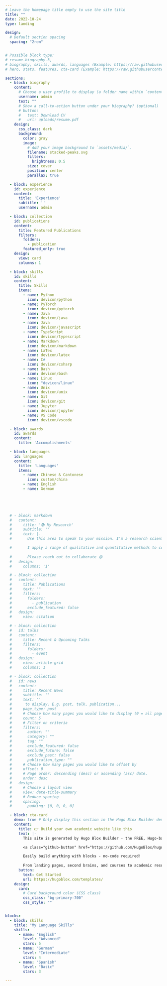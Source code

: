 ```yaml
---
# Leave the homepage title empty to use the site title
title: ""
date: 2022-10-24
type: landing

design:
  # Default section spacing
  spacing: "2rem"


# Possible block type: 
# resume-biography-3, 
# biography, skills, awards, languages (Example: https://raw.githubusercontent.com/HugoBlox/theme-resume/main/content/_index.md)
# hero, stats, features, cta-card (Example: https://raw.githubusercontent.com/HugoBlox/theme-documentation/main/content/_index.md)

sections:
  - block: biography
    content:
      # Choose a user profile to display (a folder name within `content/authors/`)
      username: admin
      text: ""
      # Show a call-to-action button under your biography? (optional)
      # button:
      #   text: Download CV
      #   url: uploads/resume.pdf
    design:
      css_class: dark
      background:
        color: gray
        image:
          # Add your image background to `assets/media/`.
          filename: stacked-peaks.svg
          filters:
            brightness: 0.5
          size: cover
          position: center
          parallax: true

  - block: experience
    id: experience
    content:
      title: 'Experience'
      subtitle: ''
      username: admin

  - block: collection
    id: publications
    content:
      title: Featured Publications
      filters:
        folders:
          - publication
        featured_only: true
    design:
      view: card
      columns: 1

  - block: skills
    id: skills
    content:
      title: Skills
      items:
        - name: Python
          icon: devicon/python
        - name: PyTorch
          icon: devicon/pytorch
        - name: Java
          icon: devicon/java
        - name: Java
          icon: devicon/javascript
        - name: TypeScript
          icon: devicon/typescript
        - name: Markdown
          icon: devicon/markdown
        - name: LaTex
          icon: devicon/latex
        - name: C#
          icon: devicon/csharp
        - name: Bash
          icon: devicon/bash
        - name: Linux
          icon: "devicon/linux"
        - name: Unix
          icon: devicon/unix
        - name: Git
          icon: devicon/git
        - name: Jupyter
          icon: devicon/jupyter
        - name: VS Code
          icon: devicon/vscode

  - block: awards
    id: awards
    content:
      title: 'Accomplishments'

  - block: languages
    id: languages
    content:
      title: 'Languages'
      items:
        - name: Chinese & Cantonese
          icon: custom/china
        - name: English
        - name: German

  



  # - block: markdown
  #   content:
  #     title: '📚 My Research'
  #     subtitle: ''
  #     text: |-
  #       Use this area to speak to your mission. I'm a research scientist in the Moonshot team at DeepMind. I blog about machine learning, deep learning, and moonshots.

  #       I apply a range of qualitative and quantitative methods to comprehensively investigate the role of science and technology in the economy.
        
  #       Please reach out to collaborate 😃
  #   design:
  #     columns: '1'

  # - block: collection
  #   content:
  #     title: Publications
  #     text: ""
  #     filters:
  #       folders:
  #         - publication
  #       exclude_featured: false
  #   design:
  #     view: citation

  # - block: collection
  #   id: talks
  #   content:
  #     title: Recent & Upcoming Talks
  #     filters:
  #       folders:
  #         - event
  #   design:
  #     view: article-grid
  #     columns: 1

  # - block: collection
  #   id: news
  #   content:
  #     title: Recent News
  #     subtitle: ''
  #     text: ''
  #      to display. E.g. post, talk, publication...
  #     page_type: post
  #     # Choose how many pages you would like to display (0 = all pages)
  #     count: 5
  #     # Filter on criteria
  #     filters:
  #       author: ""
  #       category: ""
  #       tag: ""
  #       exclude_featured: false
  #       exclude_future: false
  #       exclude_past: false
  #       publication_type: ""
  #     # Choose how many pages you would like to offset by
  #     offset: 0
  #     # Page order: descending (desc) or ascending (asc) date.
  #     order: desc
  #   design:
  #     # Choose a layout view
  #     view: date-title-summary
  #     # Reduce spacing
  #     spacing:
  #       padding: [0, 0, 0, 0]

  - block: cta-card
    demo: true # Only display this section in the Hugo Blox Builder demo site
    content:
      title: 👉 Build your own academic website like this
      text: |-
        This site is generated by Hugo Blox Builder - the FREE, Hugo-based open source website builder trusted by 250,000+ academics like you.

        <a class="github-button" href="https://github.com/HugoBlox/hugo-blox-builder" data-color-scheme="no-preference: light; light: light; dark: dark;" data-icon="octicon-star" data-size="large" data-show-count="true" aria-label="Star HugoBlox/hugo-blox-builder on GitHub">Star</a>

        Easily build anything with blocks - no-code required!
        
        From landing pages, second brains, and courses to academic resumés, conferences, and tech blogs.
      button:
        text: Get Started
        url: https://hugoblox.com/templates/
    design:
      card:
        # Card background color (CSS class)
        css_class: "bg-primary-700"
        css_style: ""


blocks:
  - block: skills
    title: "My Language Skills"
    skills:
      - name: "English"
        level: "Advanced"
        stars: 5
      - name: "German"
        level: "Intermediate"
        stars: 4
      - name: "Spanish"
        level: "Basic"
        stars: 3

---
```

